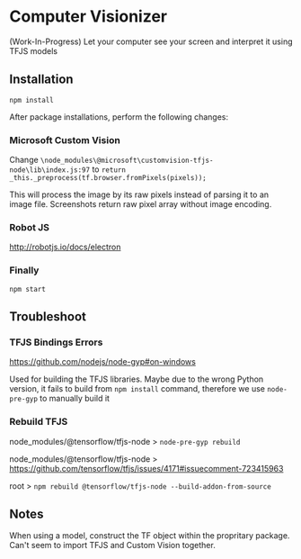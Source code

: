 # Computer Visionizer
(Work-In-Progress) Let your computer see your screen and interpret it using TFJS models

## Installation
`npm install`

After package installations, perform the following changes:

### Microsoft Custom Vision

Change `\node_modules\@microsoft\customvision-tfjs-node\lib\index.js:97` to `return _this._preprocess(tf.browser.fromPixels(pixels));`

This will process the image by its raw pixels instead of parsing it to an image file. Screenshots return raw pixel array without image encoding.

### Robot JS
http://robotjs.io/docs/electron

### Finally
`npm start`

## Troubleshoot
### TFJS Bindings Errors
https://github.com/nodejs/node-gyp#on-windows

Used for building the TFJS libraries. Maybe due to the wrong Python version, it fails to build from `npm install` command, therefore we use `node-pre-gyp` to manually build it

### Rebuild TFJS
node_modules/@tensorflow/tfjs-node > `node-pre-gyp rebuild`

node_modules/@tensorflow/tfjs-node > https://github.com/tensorflow/tfjs/issues/4171#issuecomment-723415963

root > `npm rebuild @tensorflow/tfjs-node --build-addon-from-source`

## Notes
When using a model, construct the TF object within the propritary package. Can't seem to import TFJS and Custom Vision together.
